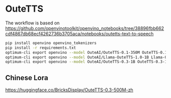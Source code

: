 # OuteTTS 
The workflow is based on  https://github.com/openvinotoolkit/openvino_notebooks/tree/38896fbb662cdf4867db68ecf4262736b3705aca/notebooks/outetts-text-to-speech

```bash
pip install openvino openvino_tokenizers
pip install -r requirements.txt
optimum-cli export openvino --model OuteAI/OuteTTS-0.1-350M OuteTTS-0.1-350M-ov --task text-generation-with-past  
optimum-cli export openvino --model OuteAI/Llama-OuteTTS-1.0-1B Llama-OuteTTS-1.0-1B-ov --task text-generation-with-past  
optimum-cli export openvino --model OuteAI/OuteTTS-0.3-1B OuteTTS-0.3-1B-ov --task text-generation-with-past  
```

## Chinese Lora
https://huggingface.co/BricksDisplay/OuteTTS-0.3-500M-zh